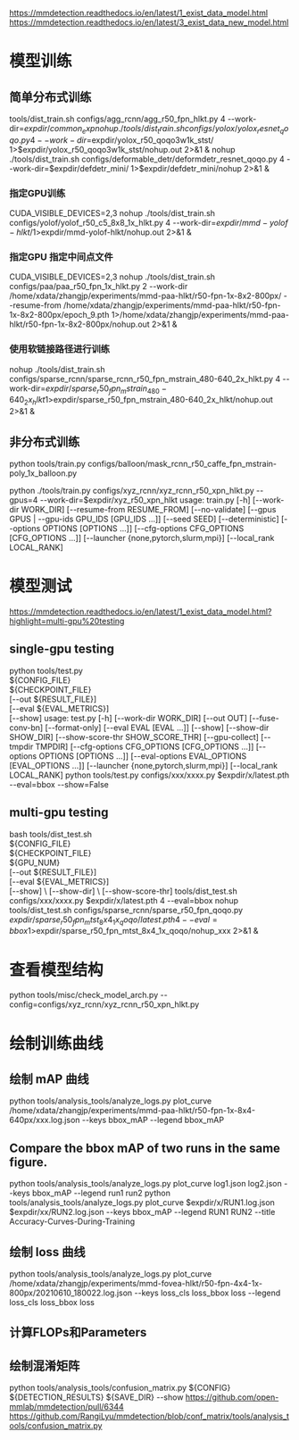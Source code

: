 
https://mmdetection.readthedocs.io/en/latest/1_exist_data_model.html
https://mmdetection.readthedocs.io/en/latest/3_exist_data_new_model.html


# 模型训练

## 简单分布式训练
tools/dist_train.sh configs/agg_rcnn/agg_r50_fpn_hlkt.py 4 --work-dir=$expdir/common_exp
nohup ./tools/dist_train.sh configs/yolox/yolox_resnet_qoqo.py 4  --work-dir=$expdir/yolox_r50_qoqo3w1k_stst/  1>$expdir/yolox_r50_qoqo3w1k_stst/nohup.out 2>&1 &
nohup ./tools/dist_train.sh configs/deformable_detr/deformdetr_resnet_qoqo.py 4  --work-dir=$expdir/defdetr_mini/  1>$expdir/defdetr_mini/nohup 2>&1 &

### 指定GPU训练
CUDA_VISIBLE_DEVICES=2,3 nohup ./tools/dist_train.sh configs/yolof/yolof_r50_c5_8x8_1x_hlkt.py 4  --work-dir=$expdir/mmd-yolof-hlkt/  1>$expdir/mmd-yolof-hlkt/nohup.out 2>&1 &


### 指定GPU 指定中间点文件
CUDA_VISIBLE_DEVICES=2,3 nohup ./tools/dist_train.sh configs/paa/paa_r50_fpn_1x_hlkt.py 2 --work-dir /home/xdata/zhangjp/experiments/mmd-paa-hlkt/r50-fpn-1x-8x2-800px/ --resume-from /home/xdata/zhangjp/experiments/mmd-paa-hlkt/r50-fpn-1x-8x2-800px/epoch_9.pth  1>/home/xdata/zhangjp/experiments/mmd-paa-hlkt/r50-fpn-1x-8x2-800px/nohup.out 2>&1 &

### 使用软链接路径进行训练
nohup ./tools/dist_train.sh configs/sparse_rcnn/sparse_rcnn_r50_fpn_mstrain_480-640_2x_hlkt.py 4 --work-dir=$expdir/sparse_r50_fpn_mstrain_480-640_2x_hlkt 1>$expdir/sparse_r50_fpn_mstrain_480-640_2x_hlkt/nohup.out 2>&1 &


## 非分布式训练
python tools/train.py configs/balloon/mask_rcnn_r50_caffe_fpn_mstrain-poly_1x_balloon.py

python ./tools/train.py configs/xyz_rcnn/xyz_rcnn_r50_xpn_hlkt.py --gpus=4 --work-dir=$expdir/xyz_r50_xpn_hlkt
usage: train.py [-h] [--work-dir WORK_DIR] [--resume-from RESUME_FROM]
                [--no-validate]
                [--gpus GPUS | --gpu-ids GPU_IDS [GPU_IDS ...]] [--seed SEED]
                [--deterministic] [--options OPTIONS [OPTIONS ...]]
                [--cfg-options CFG_OPTIONS [CFG_OPTIONS ...]]
                [--launcher {none,pytorch,slurm,mpi}]
                [--local_rank LOCAL_RANK]

# 模型测试
https://mmdetection.readthedocs.io/en/latest/1_exist_data_model.html?highlight=multi-gpu%20testing

## single-gpu testing
python tools/test.py \
    ${CONFIG_FILE} \
    ${CHECKPOINT_FILE} \
    [--out ${RESULT_FILE}] \
    [--eval ${EVAL_METRICS}] \
    [--show]
usage: test.py [-h] [--work-dir WORK_DIR] [--out OUT] [--fuse-conv-bn]
               [--format-only] [--eval EVAL [EVAL ...]] [--show]
               [--show-dir SHOW_DIR] [--show-score-thr SHOW_SCORE_THR]
               [--gpu-collect] [--tmpdir TMPDIR]
               [--cfg-options CFG_OPTIONS [CFG_OPTIONS ...]]
               [--options OPTIONS [OPTIONS ...]]
               [--eval-options EVAL_OPTIONS [EVAL_OPTIONS ...]]
               [--launcher {none,pytorch,slurm,mpi}] [--local_rank LOCAL_RANK]
python tools/test.py configs/xxx/xxxx.py $expdir/x/latest.pth --eval=bbox --show=False

## multi-gpu testing
bash tools/dist_test.sh \
    ${CONFIG_FILE} \
    ${CHECKPOINT_FILE} \
    ${GPU_NUM} \
    [--out ${RESULT_FILE}] \
    [--eval ${EVAL_METRICS}] \
    [--show] \ [--show-dir] \ [--show-score-thr]
tools/dist_test.sh configs/xxx/xxxx.py $expdir/x/latest.pth 4 --eval=bbox
nohup tools/dist_test.sh configs/sparse_rcnn/sparse_r50_fpn_qoqo.py $expdir/sparse_r50_fpn_mtst_8x4_1x_qoqo/latest.pth 4 --eval=bbox 1>$expdir/sparse_r50_fpn_mtst_8x4_1x_qoqo/nohup_xxx 2>&1 &

# 查看模型结构
python tools/misc/check_model_arch.py --config=configs/xyz_rcnn/xyz_rcnn_r50_xpn_hlkt.py


# 绘制训练曲线
## 绘制 mAP 曲线
python tools/analysis_tools/analyze_logs.py plot_curve /home/xdata/zhangjp/experiments/mmd-paa-hlkt/r50-fpn-1x-8x4-640px/xxx.log.json --keys bbox_mAP --legend bbox_mAP

## Compare the bbox mAP of two runs in the same figure.
python tools/analysis_tools/analyze_logs.py plot_curve log1.json log2.json --keys bbox_mAP --legend run1 run2
python tools/analysis_tools/analyze_logs.py plot_curve $expdir/x/RUN1.log.json $expdir/xx/RUN2.log.json --keys bbox_mAP --legend RUN1 RUN2 --title Accuracy-Curves-During-Training

## 绘制 loss 曲线
python tools/analysis_tools/analyze_logs.py plot_curve /home/xdata/zhangjp/experiments/mmd-fovea-hlkt/r50-fpn-4x4-1x-800px/20210610_180022.log.json --keys loss_cls loss_bbox loss --legend loss_cls loss_bbox loss

## 计算FLOPs和Parameters

## 绘制混淆矩阵
python tools/analysis_tools/confusion_matrix.py ${CONFIG}  ${DETECTION_RESULTS}  ${SAVE_DIR} --show
https://github.com/open-mmlab/mmdetection/pull/6344
https://github.com/RangiLyu/mmdetection/blob/conf_matrix/tools/analysis_tools/confusion_matrix.py
